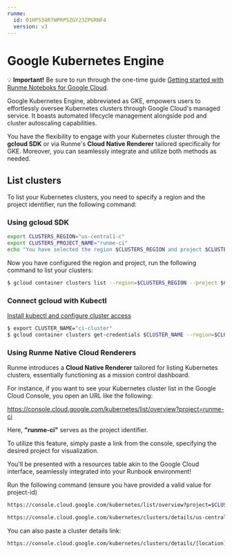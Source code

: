 ```yaml
---
runme:
  id: 01HP534R7WPRP5ZGY23ZPGRNF4
  version: v3
---
```


# Google Kubernetes Engine

💡 **Important!** Be sure to run through the one-time guide [Getting started with Runme Noteboks for Google Cloud](setup.md).

Google Kubernetes Engine, abbreviated as GKE, empowers users to effortlessly oversee Kubernetes clusters through Google Cloud's managed service. It boasts automated lifecycle management alongside pod and cluster autoscaling capabilities.

You have the flexibility to engage with your Kubernetes cluster through the **gcloud SDK** or via Runme's **Cloud Native Renderer** tailored specifically for GKE. Moreover, you can seamlessly integrate and utilize both methods as needed.

## List clusters

To list your Kubernetes clusters, you need to specify a region and the project identifier, run the following command:

### Using gcloud SDK

```sh {"id":"01HVN24NDSRSXR4K68Z1D3S098","promptEnv":"yes","terminalRows":"3"}
export CLUSTERS_REGION="us-central1-c"
export CLUSTERS_PROJECT_NAME="runme-ci"
echo "You have selected the region $CLUSTERS_REGION and project $CLUSTERS_PROJECT_NAME"
```

Now you have configured the region and project, run the following command to list your clusters:

```sh {"id":"01HPM26EAZH5X2AW34XGWXBZ7B","terminalRows":"20"}
$ gcloud container clusters list --region=$CLUSTERS_REGION --project $CLUSTERS_PROJECT_NAME
```

### Connect gcloud with Kubectl

[Install kubectl and configure cluster access](https://cloud.google.com/kubernetes-engine/docs/how-to/cluster-access-for-kubectl)

```sh {"id":"01J254YX4R2EZK3B63WX8ZFFQ5"}
$ export CLUSTER_NAME="ci-cluster"
$ gcloud container clusters get-credentials $CLUSTER_NAME --region=$CLUSTERS_REGION --project=$CLUSTERS_PROJECT_NAME
```

### Using Runme Native Cloud Renderers

Runme introduces a **Cloud Native Renderer** tailored for listing Kubernetes clusters, essentially functioning as a mission control dashboard.

For instance, if you want to see your Kubernetes cluster list in the Google Cloud Console, you open an URL like the following:

https://console.cloud.google.com/kubernetes/list/overview?project=runme-ci

Here, **"runme-ci"** serves as the project identifier.

To utilize this feature, simply paste a link from the console, specifying the desired project for visualization.

You'll be presented with a resources table akin to the Google Cloud interface, seamlessly integrated into your Runbook environment!

Run the following command (ensure you have provided a valid value for project-id)

```sh {"id":"01HP535BD16K2VDKBSB2RX7AZW"}
https://console.cloud.google.com/kubernetes/list/overview?project=$CLUSTERS_PROJECT_NAME
```

```sh {"background":"false","id":"01J1QPXCQB3WQ41SCHQHNS93T0"}
https://console.cloud.google.com/kubernetes/clusters/details/us-central1-c/cluster-2/details?project=runme-ci
```

You can also paste a cluster details link:

```sh {"id":"01HPM1579KFQPEDAN6YDTEPKR9"}
https://console.cloud.google.com/kubernetes/clusters/details/[location]/[account]/details?project=[project]
```
